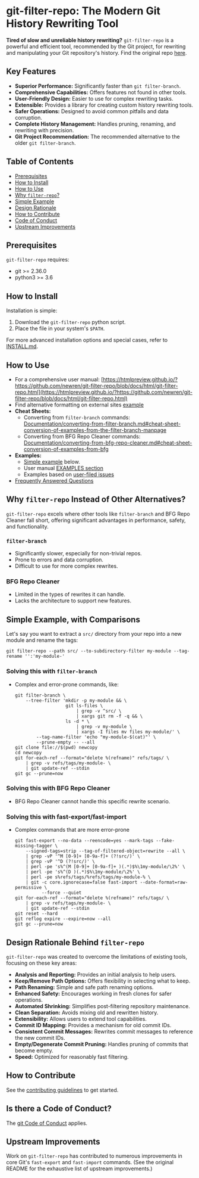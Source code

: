 # git-filter-repo: The Modern Git History Rewriting Tool

**Tired of slow and unreliable history rewriting?** `git-filter-repo` is a powerful and efficient tool, recommended by the Git project, for rewriting and manipulating your Git repository's history. Find the original repo [here](https://github.com/newren/git-filter-repo).

## Key Features

*   **Superior Performance:** Significantly faster than `git filter-branch`.
*   **Comprehensive Capabilities:** Offers features not found in other tools.
*   **User-Friendly Design:** Easier to use for complex rewriting tasks.
*   **Extensible:** Provides a library for creating custom history rewriting tools.
*   **Safer Operations:** Designed to avoid common pitfalls and data corruption.
*   **Complete History Management:** Handles pruning, renaming, and rewriting with precision.
*   **Git Project Recommendation:** The recommended alternative to the older `git filter-branch`.

## Table of Contents

*   [Prerequisites](#prerequisites)
*   [How to Install](#how-do-i-install-it)
*   [How to Use](#how-do-i-use-it)
*   [Why `filter-repo`?](#why-filter-repo-instead-of-other-alternatives)
*   [Simple Example](#simple-example-with-comparisons)
*   [Design Rationale](#design-rationale-behind-filter-repo)
*   [How to Contribute](#how-do-i-contribute)
*   [Code of Conduct](#is-there-a-code-of-conduct)
*   [Upstream Improvements](#upstream-improvements)

## Prerequisites

`git-filter-repo` requires:

*   git >= 2.36.0
*   python3 >= 3.6

## How to Install

Installation is simple:

1.  Download the `git-filter-repo` python script.
2.  Place the file in your system's `$PATH`.

For more advanced installation options and special cases, refer to [INSTALL.md](INSTALL.md).

## How to Use

*   For a comprehensive user manual:  [https://htmlpreview.github.io/?https://github.com/newren/git-filter-repo/blob/docs/html/git-filter-repo.html](https://htmlpreview.github.io/?https://github.com/newren/git-filter-repo/blob/docs/html/git-filter-repo.html)
*   Find alternative formatting on external sites [example](https://www.mankier.com/1/git-filter-repo)
*   **Cheat Sheets:**
    *   Converting from `filter-branch` commands: [Documentation/converting-from-filter-branch.md#cheat-sheet-conversion-of-examples-from-the-filter-branch-manpage](Documentation/converting-from-filter-branch.md#cheat-sheet-conversion-of-examples-from-the-filter-branch-manpage)
    *   Converting from BFG Repo Cleaner commands: [Documentation/converting-from-bfg-repo-cleaner.md#cheat-sheet-conversion-of-examples-from-bfg](Documentation/converting-from-bfg-repo-cleaner.md#cheat-sheet-conversion-of-examples-from-bfg)
*   **Examples:**
    *   [Simple example](#simple-example-with-comparisons) below.
    *   User manual [EXAMPLES section](https://htmlpreview.github.io/?https://github.com/newren/git-filter-repo/blob/docs/html/git-filter-repo.html#EXAMPLES)
    *   Examples based on [user-filed issues](Documentation/examples-from-user-filed-issues.md)
*   [Frequently Answered Questions](Documentation/FAQ.md)

## Why `filter-repo` Instead of Other Alternatives?

`git-filter-repo` excels where other tools like `filter-branch` and BFG Repo Cleaner fall short, offering significant advantages in performance, safety, and functionality.

### `filter-branch`

*   Significantly slower, especially for non-trivial repos.
*   Prone to errors and data corruption.
*   Difficult to use for more complex rewrites.

### BFG Repo Cleaner

*   Limited in the types of rewrites it can handle.
*   Lacks the architecture to support new features.

## Simple Example, with Comparisons

Let's say you want to extract a `src/` directory from your repo into a new module and rename the tags:

```
git filter-repo --path src/ --to-subdirectory-filter my-module --tag-rename '':'my-module-'
```

### Solving this with `filter-branch`

*   Complex and error-prone commands, like:
    ```shell
    git filter-branch \
        --tree-filter 'mkdir -p my-module && \
                       git ls-files \
                           | grep -v ^src/ \
                           | xargs git rm -f -q && \
                       ls -d * \
                           | grep -v my-module \
                           | xargs -I files mv files my-module/' \
            --tag-name-filter 'echo "my-module-$(cat)"' \
            --prune-empty -- --all
    git clone file://$(pwd) newcopy
    cd newcopy
    git for-each-ref --format="delete %(refname)" refs/tags/ \
        | grep -v refs/tags/my-module- \
        | git update-ref --stdin
    git gc --prune=now
    ```

### Solving this with BFG Repo Cleaner

*   BFG Repo Cleaner cannot handle this specific rewrite scenario.

### Solving this with fast-export/fast-import

*   Complex commands that are more error-prone
    ```shell
    git fast-export --no-data --reencode=yes --mark-tags --fake-missing-tagger \
        --signed-tags=strip --tag-of-filtered-object=rewrite --all \
        | grep -vP '^M [0-9]+ [0-9a-f]+ (?!src/)' \
        | grep -vP '^D (?!src/)' \
        | perl -pe 's%^(M [0-9]+ [0-9a-f]+ )(.*)$%\1my-module/\2%' \
        | perl -pe 's%^(D )(.*)$%\1my-module/\2%' \
        | perl -pe s%refs/tags/%refs/tags/my-module-% \
        | git -c core.ignorecase=false fast-import --date-format=raw-permissive \
              --force --quiet
    git for-each-ref --format="delete %(refname)" refs/tags/ \
        | grep -v refs/tags/my-module- \
        | git update-ref --stdin
    git reset --hard
    git reflog expire --expire=now --all
    git gc --prune=now
    ```

## Design Rationale Behind `filter-repo`

`git-filter-repo` was created to overcome the limitations of existing tools, focusing on these key areas:

*   **Analysis and Reporting:** Provides an initial analysis to help users.
*   **Keep/Remove Path Options:** Offers flexibility in selecting what to keep.
*   **Path Renaming:** Simple and safe path renaming options.
*   **Enhanced Safety:** Encourages working in fresh clones for safer operations.
*   **Automated Shrinking:** Simplifies post-filtering repository maintenance.
*   **Clean Separation:** Avoids mixing old and rewritten history.
*   **Extensibility:** Allows users to extend tool capabilities.
*   **Commit ID Mapping:** Provides a mechanism for old commit IDs.
*   **Consistent Commit Messages:** Rewrites commit messages to reference the new commit IDs.
*   **Empty/Degenerate Commit Pruning:** Handles pruning of commits that become empty.
*   **Speed:** Optimized for reasonably fast filtering.

## How to Contribute

See the [contributing guidelines](Documentation/Contributing.md) to get started.

## Is there a Code of Conduct?

The [git Code of Conduct](https://git.kernel.org/pub/scm/git/git.git/tree/CODE_OF_CONDUCT.md) applies.

## Upstream Improvements

Work on `git-filter-repo` has contributed to numerous improvements in core Git's `fast-export` and `fast-import` commands. (See the original README for the exhaustive list of upstream improvements.)